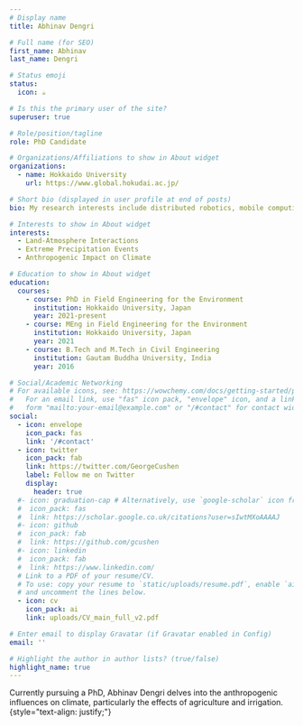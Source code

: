 ```yaml
---
# Display name
title: Abhinav Dengri

# Full name (for SEO)
first_name: Abhinav
last_name: Dengri

# Status emoji
status:
  icon: ☕️

# Is this the primary user of the site?
superuser: true

# Role/position/tagline
role: PhD Candidate

# Organizations/Affiliations to show in About widget
organizations:
  - name: Hokkaido University
    url: https://www.global.hokudai.ac.jp/

# Short bio (displayed in user profile at end of posts)
bio: My research interests include distributed robotics, mobile computing and programmable matter.

# Interests to show in About widget
interests:
  - Land-Atmosphere Interactions
  - Extreme Precipitation Events
  - Anthropogenic Impact on Climate

# Education to show in About widget
education:
  courses:
    - course: PhD in Field Engineering for the Environment
      institution: Hokkaido University, Japan
      year: 2021-present
    - course: MEng in Field Engineering for the Environment
      institution: Hokkaido University, Japan
      year: 2021
    - course: B.Tech and M.Tech in Civil Engineering
      institution: Gautam Buddha University, India
      year: 2016

# Social/Academic Networking
# For available icons, see: https://wowchemy.com/docs/getting-started/page-builder/#icons
#   For an email link, use "fas" icon pack, "envelope" icon, and a link in the
#   form "mailto:your-email@example.com" or "/#contact" for contact widget.
social:
  - icon: envelope
    icon_pack: fas
    link: '/#contact'
  - icon: twitter
    icon_pack: fab
    link: https://twitter.com/GeorgeCushen
    label: Follow me on Twitter
    display:
      header: true
  #- icon: graduation-cap # Alternatively, use `google-scholar` icon from `ai` icon pack
  #  icon_pack: fas
  #  link: https://scholar.google.co.uk/citations?user=sIwtMXoAAAAJ
  #- icon: github
  #  icon_pack: fab
  #  link: https://github.com/gcushen
  #- icon: linkedin
  #  icon_pack: fab
  #  link: https://www.linkedin.com/
  # Link to a PDF of your resume/CV.
  # To use: copy your resume to `static/uploads/resume.pdf`, enable `ai` icons in `params.yaml`,
  # and uncomment the lines below.
  - icon: cv
    icon_pack: ai
    link: uploads/CV_main_full_v2.pdf

# Enter email to display Gravatar (if Gravatar enabled in Config)
email: ''

# Highlight the author in author lists? (true/false)
highlight_name: true
---
```


Currently pursuing a PhD, Abhinav Dengri delves into the anthropogenic influences on climate, particularly the effects of agriculture and irrigation.
{style="text-align: justify;"}
